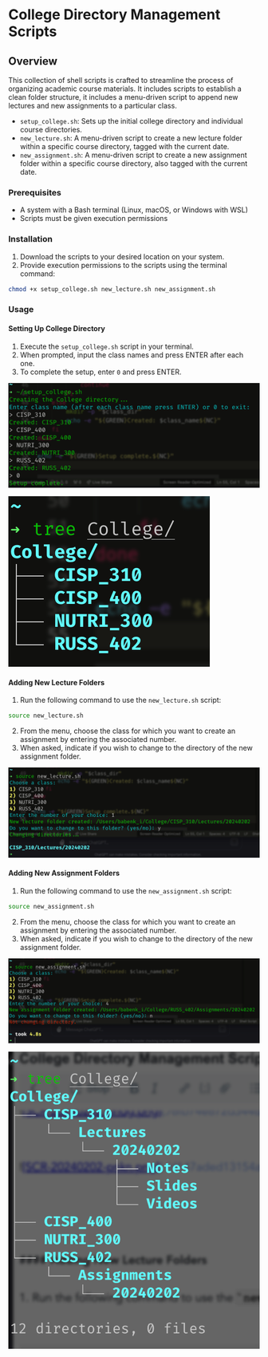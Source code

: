 # College Directory Management Scripts

## Overview

This collection of shell scripts is crafted to streamline the process of organizing academic course materials. It includes scripts to establish a clean folder structure, it includes a menu-driven script to append new lectures and new assignments to a particular class.

- `setup_college.sh`: Sets up the initial college directory and individual course directories.
- `new_lecture.sh`: A menu-driven script to create a new lecture folder within a specific course directory, tagged with the current date.
- `new_assignment.sh`: A menu-driven script to create a new assignment folder within a specific course directory, also tagged with the current date.

### Prerequisites

- A system with a Bash terminal (Linux, macOS, or Windows with WSL)
- Scripts must be given execution permissions

### Installation

1. Download the scripts to your desired location on your system.
2. Provide execution permissions to the scripts using the terminal command:

```bash
chmod +x setup_college.sh new_lecture.sh new_assignment.sh
```

### Usage

#### Setting Up College Directory

1. Execute the `setup_college.sh` script in your terminal.
2. When prompted, input the class names and press ENTER after each one.
3. To complete the setup, enter `0` and press ENTER.



![SCR-20240202-pndg.png](https://github.com/eliasbnk/cdms/blob/main/SCR-20240202-pndg.png)


![SCR-20240202-pnkn.png](https://github.com/eliasbnk/cdms/blob/main/SCR-20240202-pnkn.png)




#### Adding New Lecture Folders

1. Run the following command to use the `new_lecture.sh` script:

```bash
source new_lecture.sh
```

2. From the menu, choose the class for which you want to create an assignment by entering the associated number.
3. When asked, indicate if you wish to change to the directory of the new assignment folder.



![SCR-20240202-pnqz.png](https://github.com/eliasbnk/cdms/blob/main/SCR-20240202-pnqz.png)




#### Adding New Assignment Folders

1. Run the following command to use the `new_assignment.sh` script:

```bash
source new_assignment.sh
```

2. From the menu, choose the class for which you want to create an assignment by entering the associated number.
3. When asked, indicate if you wish to change to the directory of the new assignment folder.

 


![SCR-20240202-pnwm.png](https://github.com/eliasbnk/cdms/blob/main/SCR-20240202-pnwm.png)



![SCR-20240202-ptqx.png](https://github.com/eliasbnk/cdms/blob/main/SCR-20240202-ptqx.png)

